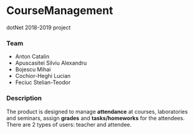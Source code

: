 # CourseManagement
dotNet 2018-2019 project

### Team ###

* Anton Catalin
* Apuscasitei Silviu Alexandru
* Bojescu Mihai
* Cochior-Heghi Lucian
* Feciuc Stelian-Teodor


### Description ###
The product is designed to manage __attendance__ at courses, laboratories and seminars, assign __grades__ and __tasks/homeworks__ for the attendees. There are 2 types of users: teacher and attendee.
